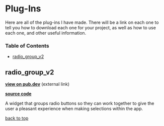 # Plug-Ins

Here are all of the plug-ins I have made. There will be a link on each one to tell you how to download each one for your project, as well as how to use each one, and other useful information.

### Table of Contents
- [radio_group_v2](#radio_group_v2)

<!---     TEMPLATE
## class_name

**[view on pub.dev](pub.dev/link)** (external link)

**[source code](class_name.dart)**

Brief summary on the plug-in...

[back to top](#table-of-contents)
--->

## radio_group_v2

**[view on pub.dev](https://pub.dev/packages/radio_group_v2)** (external link)

**[source code](radio_group_v2)**

A widget that groups radio buttons so they can work together to give the user a pleasant experience when making selections within the app.

[back to top](#table-of-contents)
